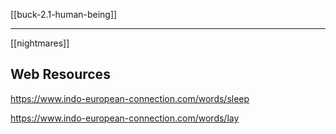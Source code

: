 [[buck-2.1-human-being]]

---

[[nightmares]]


## Web Resources
https://www.indo-european-connection.com/words/sleep

https://www.indo-european-connection.com/words/lay